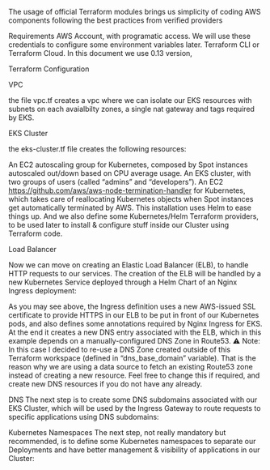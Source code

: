 




The usage of official Terraform modules brings us simplicity of coding AWS components following the best practices from verified providers

Requirements
AWS Account, with programatic access. We will use these credentials to configure some environment variables later.
Terraform CLI or Terraform Cloud. In this document we use 0.13 version,

Terraform Configuration

VPC

the file vpc.tf creates a vpc where we can isolate our EKS resources with subnets on each avaialbilty zones, a single nat gateway and tags required by EKS.

EKS Cluster

the eks-cluster.tf file creates the following resources:

An EC2 autoscaling group for Kubernetes, composed by Spot instances autoscaled out/down based on CPU average usage.
An EKS cluster, with two groups of users (called “admins” and “developers”).
An EC2 https://github.com/aws/aws-node-termination-handler for Kubernetes, which takes care of reallocating Kubernetes objects when Spot instances get automatically terminated by AWS. This installation uses Helm to ease things up.
And we also define some Kubernetes/Helm Terraform providers, to be used later to install & configure stuff inside our Cluster using Terraform code.

Load Balancer

Now we can move on creating an Elastic Load Balancer (ELB), to handle HTTP requests to our services. The creation of the ELB will be handled by a new Kubernetes Service deployed through a Helm Chart of an Nginx Ingress deployment:

As you may see above, the Ingress definition uses a new AWS-issued SSL certificate to provide HTTPS in our ELB to be put in front of our Kubernetes pods, and also defines some annotations required by Nginx Ingress for EKS. At the end it creates a new DNS entry associated with the ELB, which in this example depends on a manually-configured DNS Zone in Route53.
⚠️ Note: In this case I decided to re-use a DNS Zone created outside of this Terraform workspace (defined in “dns_base_domain” variable). That is the reason why we are using a data source to fetch an existing Route53 zone instead of creating a new resource. Feel free to change this if required, and create new DNS resources if you do not have any already.

DNS
The next step is to create some DNS subdomains associated with our EKS Cluster, which will be used by the Ingress Gateway to route requests to specific applications using DNS subdomains:

Kubernetes Namespaces
The next step, not really mandatory but recommended, is to define some Kubernetes namespaces to separate our Deployments and have better management & visibility of applications in our Cluster: